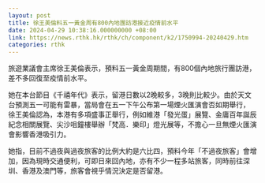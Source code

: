 ```yaml
---
layout: post
title: 徐王美倫料五一黃金周有800內地團訪港接近疫情前水平
date: 2024-04-29 10:38:16.000000000 +08:00
link: https://news.rthk.hk/rthk/ch/component/k2/1750994-20240429.htm
categories: rthk
---
```


旅遊業議會主席徐王美倫表示，預料五一黃金周期間，有800個內地旅行團訪港，差不多回復至疫情前水平。

她在本台節目《千禧年代》表示，留港日數以2晚較多，3晚則比較少。由於天文台預測五一可能有雷暴，當局會在五一下午公布第一場煙火匯演會否如期舉行， 徐王美倫認為，本港有多項盛事正舉行，例如維港「發光蛋」展覽、金庸百年誕辰紀念相關展覽、尖沙咀鐘樓舉辦「梵高．樂印」燈光展等，不擔心一旦無煙火匯演會影響香港吸引力。

她指，目前不過夜與過夜旅客的比例大約是六比四，預料今年「不過夜旅客」會增加，因為現時交通便利，可即日來回內地，亦有不少一程多站旅客，同時前往深圳、香港及澳門等，旅客會視乎情況決定是否留港。
